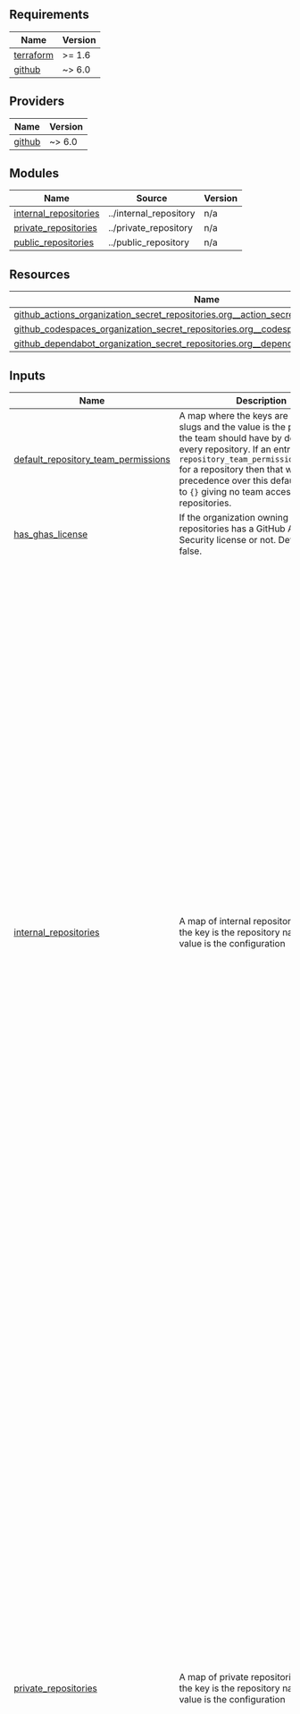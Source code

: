 ## Requirements

| Name | Version |
|------|---------|
| <a name="requirement_terraform"></a> [terraform](#requirement\_terraform) | >= 1.6 |
| <a name="requirement_github"></a> [github](#requirement\_github) | ~> 6.0 |

## Providers

| Name | Version |
|------|---------|
| <a name="provider_github"></a> [github](#provider\_github) | ~> 6.0 |

## Modules

| Name | Source | Version |
|------|--------|---------|
| <a name="module_internal_repositories"></a> [internal\_repositories](#module\_internal\_repositories) | ../internal_repository | n/a |
| <a name="module_private_repositories"></a> [private\_repositories](#module\_private\_repositories) | ../private_repository | n/a |
| <a name="module_public_repositories"></a> [public\_repositories](#module\_public\_repositories) | ../public_repository | n/a |

## Resources

| Name | Type |
|------|------|
| [github_actions_organization_secret_repositories.org__action_secret_repo_access](https://registry.terraform.io/providers/integrations/github/latest/docs/resources/actions_organization_secret_repositories) | resource |
| [github_codespaces_organization_secret_repositories.org__codespace_secret_repo_access](https://registry.terraform.io/providers/integrations/github/latest/docs/resources/codespaces_organization_secret_repositories) | resource |
| [github_dependabot_organization_secret_repositories.org__dependabot_secret_repo_access](https://registry.terraform.io/providers/integrations/github/latest/docs/resources/dependabot_organization_secret_repositories) | resource |

## Inputs

| Name | Description | Type | Default | Required |
|------|-------------|------|---------|:--------:|
| <a name="input_default_repository_team_permissions"></a> [default\_repository\_team\_permissions](#input\_default\_repository\_team\_permissions) | A map where the keys are github team slugs and the value is the permissions the team should have by default for every repository. If an entry exists in `repository_team_permissions_override` for a repository then that will take precedence over this default. Defaults to `{}` giving no team access to the repositories. | `map(string)` | `{}` | no |
| <a name="input_has_ghas_license"></a> [has\_ghas\_license](#input\_has\_ghas\_license) | If the organization owning the repositories has a GitHub Advanced Security license or not. Defaults to false. | `bool` | `false` | no |
| <a name="input_internal_repositories"></a> [internal\_repositories](#input\_internal\_repositories) | A map of internal repositories where the key is the repository name and the value is the configuration | <pre>map(object({<br/>    description                          = string<br/>    default_branch                       = string<br/>    protected_branches                   = list(string)<br/>    advance_security                     = bool<br/>    topics                               = list(string)<br/>    homepage                             = string<br/>    delete_head_on_merge                 = bool<br/>    dependabot_security_updates          = bool<br/>    requires_web_commit_signing          = bool<br/>    allow_auto_merge                     = optional(bool)<br/>    allow_squash_merge                   = optional(bool)<br/>    allow_rebase_merge                   = optional(bool)<br/>    allow_merge_commit                   = optional(bool)<br/>    squash_merge_commit_title            = optional(string)<br/>    squash_merge_commit_message          = optional(string)<br/>    merge_commit_title                   = optional(string)<br/>    merge_commit_message                 = optional(string)<br/>    repository_team_permissions_override = optional(map(string))<br/>    user_permissions                     = optional(map(string))<br/>    organization_action_secrets          = optional(list(string))<br/>    organization_codespace_secrets       = optional(list(string))<br/>    organization_dependabot_secrets      = optional(list(string))<br/>    action_secrets                       = optional(map(string))<br/>    codespace_secrets                    = optional(map(string))<br/>    dependabot_secrets                   = optional(map(string))<br/>    environments = optional(map(object({<br/>      wait_timer          = optional(number)<br/>      can_admins_bypass   = optional(bool)<br/>      prevent_self_review = optional(bool)<br/>      action_secrets      = optional(map(string))<br/>      reviewers = optional(object({<br/>        teams = optional(list(string))<br/>        users = optional(list(string))<br/>      }))<br/>      deployment_branch_policy = optional(object({<br/>        protected_branches     = bool<br/>        custom_branch_policies = bool<br/>        branch_patterns        = list(string)<br/>      }))<br/>    })))<br/>    template_repository = optional(object({<br/>      owner                = string<br/>      repository           = string<br/>      include_all_branches = bool<br/>    }))<br/>    license_template = optional(string)<br/>    pages = optional(object({<br/>      source = optional(object({<br/>        branch = string<br/>        path   = optional(string)<br/>      }))<br/>      build_type = optional(string)<br/>      cname      = optional(string)<br/>    }))<br/>  }))</pre> | `{}` | no |
| <a name="input_private_repositories"></a> [private\_repositories](#input\_private\_repositories) | A map of private repositories where the key is the repository name and the value is the configuration | <pre>map(object({<br/>    description                          = string<br/>    default_branch                       = string<br/>    protected_branches                   = list(string)<br/>    advance_security                     = bool<br/>    has_vulnerability_alerts             = bool<br/>    topics                               = list(string)<br/>    homepage                             = string<br/>    delete_head_on_merge                 = bool<br/>    requires_web_commit_signing          = bool<br/>    dependabot_security_updates          = bool<br/>    allow_auto_merge                     = optional(bool)<br/>    allow_squash_merge                   = optional(bool)<br/>    allow_rebase_merge                   = optional(bool)<br/>    allow_merge_commit                   = optional(bool)<br/>    squash_merge_commit_title            = optional(string)<br/>    squash_merge_commit_message          = optional(string)<br/>    merge_commit_title                   = optional(string)<br/>    merge_commit_message                 = optional(string)<br/>    repository_team_permissions_override = optional(map(string))<br/>    user_permissions                     = optional(map(string))<br/>    organization_action_secrets          = optional(list(string))<br/>    organization_codespace_secrets       = optional(list(string))<br/>    organization_dependabot_secrets      = optional(list(string))<br/>    action_secrets                       = optional(map(string))<br/>    codespace_secrets                    = optional(map(string))<br/>    dependabot_secrets                   = optional(map(string))<br/>    environments = optional(map(object({<br/>      wait_timer          = optional(number)<br/>      can_admins_bypass   = optional(bool)<br/>      prevent_self_review = optional(bool)<br/>      action_secrets      = optional(map(string))<br/>      reviewers = optional(object({<br/>        teams = optional(list(string))<br/>        users = optional(list(string))<br/>      }))<br/>      deployment_branch_policy = optional(object({<br/>        protected_branches     = bool<br/>        custom_branch_policies = bool<br/>        branch_patterns        = list(string)<br/>      }))<br/>    })))<br/>    template_repository = optional(object({<br/>      owner                = string<br/>      repository           = string<br/>      include_all_branches = bool<br/>    }))<br/>    license_template = optional(string)<br/>    pages = optional(object({<br/>      source = optional(object({<br/>        branch = string<br/>        path   = optional(string)<br/>      }))<br/>      build_type = optional(string)<br/>      cname      = optional(string)<br/>    }))<br/>  }))</pre> | n/a | yes |
| <a name="input_public_repositories"></a> [public\_repositories](#input\_public\_repositories) | A map of public repositories where the key is the repository name and the value is the configuration | <pre>map(object({<br/>    description                          = string<br/>    default_branch                       = string<br/>    protected_branches                   = list(string)<br/>    advance_security                     = bool<br/>    topics                               = list(string)<br/>    homepage                             = string<br/>    delete_head_on_merge                 = bool<br/>    dependabot_security_updates          = bool<br/>    requires_web_commit_signing          = bool<br/>    allow_auto_merge                     = optional(bool)<br/>    allow_squash_merge                   = optional(bool)<br/>    allow_rebase_merge                   = optional(bool)<br/>    allow_merge_commit                   = optional(bool)<br/>    squash_merge_commit_title            = optional(string)<br/>    squash_merge_commit_message          = optional(string)<br/>    merge_commit_title                   = optional(string)<br/>    merge_commit_message                 = optional(string)<br/>    repository_team_permissions_override = optional(map(string))<br/>    user_permissions                     = optional(map(string))<br/>    organization_action_secrets          = optional(list(string))<br/>    organization_codespace_secrets       = optional(list(string))<br/>    organization_dependabot_secrets      = optional(list(string))<br/>    action_secrets                       = optional(map(string))<br/>    codespace_secrets                    = optional(map(string))<br/>    dependabot_secrets                   = optional(map(string))<br/>    environments = optional(map(object({<br/>      wait_timer          = optional(number)<br/>      can_admins_bypass   = optional(bool)<br/>      prevent_self_review = optional(bool)<br/>      action_secrets      = optional(map(string))<br/>      reviewers = optional(object({<br/>        teams = optional(list(string))<br/>        users = optional(list(string))<br/>      }))<br/>      deployment_branch_policy = optional(object({<br/>        protected_branches     = bool<br/>        custom_branch_policies = bool<br/>        branch_patterns        = list(string)<br/>      }))<br/>    })))<br/>    template_repository = optional(object({<br/>      owner                = string<br/>      repository           = string<br/>      include_all_branches = bool<br/>    }))<br/>    license_template = optional(string)<br/>    pages = optional(object({<br/>      source = optional(object({<br/>        branch = string<br/>        path   = optional(string)<br/>      }))<br/>      build_type = optional(string)<br/>      cname      = optional(string)<br/>    }))<br/>  }))</pre> | n/a | yes |
| <a name="input_rulesets"></a> [rulesets](#input\_rulesets) | n/a | <pre>map(object({<br/>    bypass_actors = optional(object({<br/>      repository_roles = optional(list(object({<br/>        role          = string<br/>        always_bypass = optional(bool)<br/>      })))<br/>      teams = optional(list(object({<br/>        team          = string<br/>        always_bypass = optional(bool)<br/>      })))<br/>      integrations = optional(list(object({<br/>        installation_id = number<br/>        always_bypass   = optional(bool)<br/>      })))<br/>      organization_admins = optional(list(object({<br/>        user          = string<br/>        always_bypass = optional(bool)<br/>      })))<br/>    }))<br/>    conditions = optional(object({<br/>      ref_name = object({<br/>        include = list(string)<br/>        exclude = list(string)<br/>      })<br/>    }))<br/>    rules = object({<br/>      branch_name_pattern = optional(object({<br/>        operator = string<br/>        pattern  = string<br/>        name     = optional(string)<br/>        negate   = optional(bool)<br/>      }))<br/>      tag_name_pattern = optional(object({<br/>        operator = string<br/>        pattern  = string<br/>        name     = optional(string)<br/>        negate   = optional(bool)<br/>      }))<br/>      commit_author_email_pattern = optional(object({<br/>        operator = string<br/>        pattern  = string<br/>        name     = optional(string)<br/>        negate   = optional(bool)<br/>      }))<br/>      commit_message_pattern = optional(object({<br/>        operator = string<br/>        pattern  = string<br/>        name     = optional(string)<br/>        negate   = optional(bool)<br/>      }))<br/>      committer_email_pattern = optional(object({<br/>        operator = string<br/>        pattern  = string<br/>        name     = optional(string)<br/>        negate   = optional(bool)<br/>      }))<br/>      creation                      = optional(bool)<br/>      deletion                      = optional(bool)<br/>      update                        = optional(bool)<br/>      non_fast_forward              = optional(bool)<br/>      required_linear_history       = optional(bool)<br/>      required_signatures           = optional(bool)<br/>      update_allows_fetch_and_merge = optional(bool)<br/>      pull_request = optional(object({<br/>        dismiss_stale_reviews_on_push     = optional(bool)<br/>        require_code_owner_review         = optional(bool)<br/>        require_last_push_approval        = optional(bool)<br/>        required_approving_review_count   = optional(number)<br/>        required_review_thread_resolution = optional(bool)<br/>      }))<br/>      required_status_checks = optional(object({<br/>        required_check = list(object({<br/>          context        = string<br/>          integration_id = optional(number)<br/>        }))<br/>        strict_required_status_check_policy = optional(bool)<br/>      }))<br/>      required_deployment_environments = optional(list(string))<br/>    })<br/>    target       = string<br/>    enforcement  = string<br/>    repositories = list(string)<br/>  }))</pre> | `{}` | no |

## Outputs

No outputs.